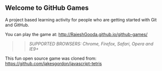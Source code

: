 ## Welcome to GitHub Games

A project based learning activity for people who are getting started with Git and GitHub.

You can play the game at: http://RajeshGooda.github.io/github-games/

>> _*SUPPORTED BROWSERS*: Chrome, Firefox, Safari, Opera and IE9+_

This fun open source game was cloned from: https://github.com/jakesgordon/javascript-tetris
